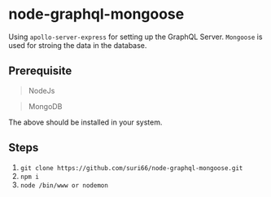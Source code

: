 # node-graphql-mongoose

Using `apollo-server-express` for setting up the GraphQL Server. `Mongoose` is used for stroing the data in the database.

## Prerequisite 

>NodeJs

>MongoDB

The above should be installed in your system.


## Steps

1. `git clone https://github.com/suri66/node-graphql-mongoose.git`
2. `npm i` 
3.  `node /bin/www or nodemon`